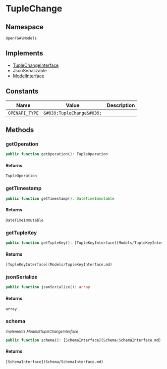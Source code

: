 # TupleChange


## Namespace
`OpenFGA\Models`

## Implements
* [TupleChangeInterface](Models/TupleChangeInterface.md)
* JsonSerializable
* [ModelInterface](Models/ModelInterface.md)

## Constants
| Name | Value | Description |
|------|-------|-------------|
| `OPENAPI_TYPE` | `&#039;TupleChange&#039;` |  |


## Methods
### getOperation


```php
public function getOperation(): TupleOperation
```



#### Returns
`TupleOperation`

### getTimestamp


```php
public function getTimestamp(): DateTimeImmutable
```



#### Returns
`DateTimeImmutable`

### getTupleKey


```php
public function getTupleKey(): [TupleKeyInterface](Models/TupleKeyInterface.md)
```



#### Returns
`[TupleKeyInterface](Models/TupleKeyInterface.md)`

### jsonSerialize


```php
public function jsonSerialize(): array
```



#### Returns
`array`

### schema

*<small>Implements Models\TupleChangeInterface</small>*  

```php
public function schema(): [SchemaInterface](Schema/SchemaInterface.md)
```



#### Returns
`[SchemaInterface](Schema/SchemaInterface.md)`

